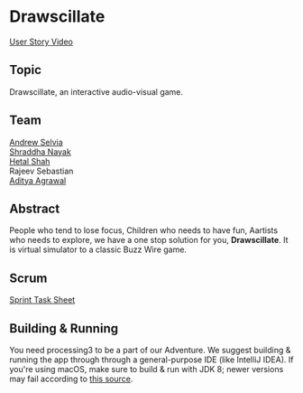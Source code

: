 # Drawscillate

[User Story Video](https://vimeo.com/373553649)

## Topic

Drawscillate, an interactive audio-visual game.

## Team 

[Andrew Selvia](https://github.com/AndrewSelvia)<br/>
[Shraddha Nayak](https://github.com/shraddhanayak07)<br/>
[Hetal Shah](https://github.com/ihetal)<br/>
Rajeev Sebastian<br/>
[Aditya Agrawal](https://github.com/agrawaladit)<br/>

## Abstract

People who tend to lose focus, Children who needs to have fun, Aartists who needs to explore, we have a one stop solution for you, **Drawscillate**. It is virtual simulator to a classic Buzz Wire game.


## Scrum

[Sprint Task Sheet](https://docs.google.com/spreadsheets/d/1EVMsOQ3g3JuIVDFdPkGSJBxW_JH25RkZzY6yD2SRak4)

## Building & Running

You need processing3 to be a part of our Adventure. We suggest building & running the app through through a general-purpose IDE (like IntelliJ IDEA). If you're using macOS, make sure to build & run with JDK 8; newer versions may fail according to [this source](https://discourse.processing.org/t/keep-getting-noclassdeffounderror-errors-on-mac/11727).
